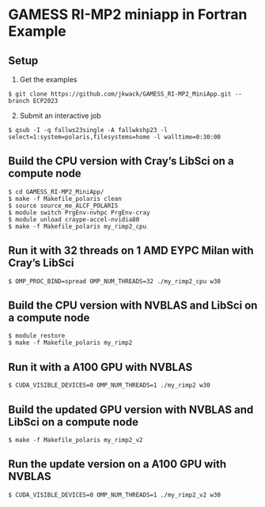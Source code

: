 # GAMESS RI-MP2 miniapp in Fortran Example

## Setup

1. Get the examples
```
$ git clone https://github.com/jkwack/GAMESS_RI-MP2_MiniApp.git --branch ECP2023
```

2. Submit an interactive job
```
$ qsub -I -q fallws23single -A fallwkshp23 -l select=1:system=polaris,filesystems=home -l walltime=0:30:00
```


## Build the CPU version with Cray’s LibSci on a compute node
```
$ cd GAMESS_RI-MP2_MiniApp/
$ make -f Makefile_polaris clean
$ source source_me_ALCF_POLARIS
$ module switch PrgEnv-nvhpc PrgEnv-cray
$ module unload craype-accel-nvidia80
$ make -f Makefile_polaris my_rimp2_cpu
```

## Run it with 32 threads on 1 AMD EYPC Milan with Cray’s LibSci
```
$ OMP_PROC_BIND=spread OMP_NUM_THREADS=32 ./my_rimp2_cpu w30
```

## Build the CPU version with NVBLAS and LibSci on a compute node
```
$ module restore
$ make -f Makefile_polaris my_rimp2
```

## Run it with a A100 GPU with NVBLAS
```
$ CUDA_VISIBLE_DEVICES=0 OMP_NUM_THREADS=1 ./my_rimp2 w30
```

## Build the updated GPU version with NVBLAS and LibSci on a compute node
```
$ make -f Makefile_polaris my_rimp2_v2
```

## Run the update version on a A100 GPU with NVBLAS
```
$ CUDA_VISIBLE_DEVICES=0 OMP_NUM_THREADS=1 ./my_rimp2_v2 w30
```
